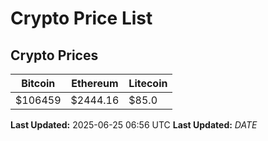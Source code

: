 # Crypto Price List

## Crypto Prices
| Bitcoin | Ethereum | Litecoin |
| ------- | -------- | -------- |
| $106459 | $2444.16 | $85.0 |
**Last Updated:** 2025-06-25 06:56 UTC
**Last Updated:** $DATE$
